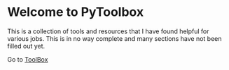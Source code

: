 # Welcome to PyToolbox

This is a collection of tools and resources that I have found helpful for various jobs. 
This is in no way complete and many sections have not been filled out yet.

Go to [ToolBox]


[ToolBox]: data/eda/
